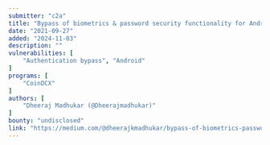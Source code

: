 ```yaml
---
submitter: "c2a"
title: "Bypass of biometrics & password security functionality for Android"
date: "2021-09-27"
added: "2024-11-03"
description: ""
vulnerabilities: [
    "Authentication bypass", "Android"
]
programs: [
    "CoinDCX"
]
authors: [
    "Dheeraj Madhukar (@Dheerajmadhukar)"
]
bounty: "undisclosed"
link: "https://medium.com/@dheerajkmadhukar/bypass-of-biometrics-password-security-functionality-for-android-8e0174ac7cac"
---
```




